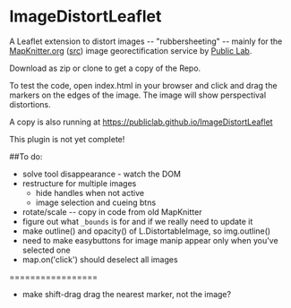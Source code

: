 ImageDistortLeaflet
===================

A Leaflet extension to distort images -- "rubbersheeting" -- mainly for the [MapKnitter.org](http://mapknitter.org) ([src](https://github.com/publiclab/mapknitter)) image georectification service by [Public Lab](http://publiclab.org).

Download as zip or clone to get a copy of the Repo.

To test the code, open index.html in your browser and click and drag the markers on the edges of the image. The image will show perspectival distortions.

A copy is also running at https://publiclab.github.io/ImageDistortLeaflet

This plugin is not yet complete!

##To do:

* solve tool disappearance - watch the DOM
* restructure for multiple images 
  * hide handles when not active
  * image selection and cueing btns
* rotate/scale -- copy in code from old MapKnitter
* figure out what `_bounds` is for and if we really need to update it
* make outline() and opacity() of L.DistortableImage, so img.outline() 
* need to make easybuttons for image manip appear only when you've selected one
* map.on('click') should deselect all images

=================

* make shift-drag drag the nearest marker, not the image?


